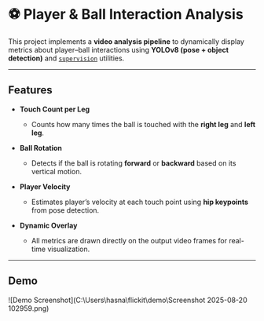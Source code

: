 # ⚽ Player & Ball Interaction Analysis  

This project implements a **video analysis pipeline** to dynamically display metrics about player–ball interactions using **YOLOv8 (pose + object detection)** and [`supervision`](https://github.com/roboflow/supervision) utilities.  

---

## Features  

- **Touch Count per Leg**  
  - Counts how many times the ball is touched with the **right leg** and **left leg**.  

- **Ball Rotation**  
  - Detects if the ball is rotating **forward** or **backward** based on its vertical motion.  

- **Player Velocity**  
  - Estimates player’s velocity at each touch point using **hip keypoints** from pose detection.  

- **Dynamic Overlay**  
  - All metrics are drawn directly on the output video frames for real-time visualization.  

---

## Demo

![Demo Screenshot](C:\Users\hasna\flickit\demo\Screenshot 2025-08-20 102959.png)
